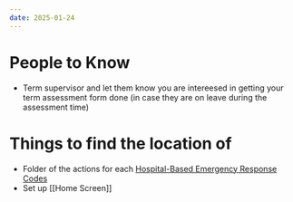 ```yaml
---
date: 2025-01-24
---
```

# People to Know
- Term supervisor and let them know you are intereesed in getting your term assessment form done (in case they are on leave during the assessment time)
# Things to find the location of
- Folder of the actions for each [Hospital-Based Emergency Response Codes](00%20Reference/Other%20Reference/Hospital-Based%20Emergency%20Response%20Codes.md)
- Set up [[Home Screen]]